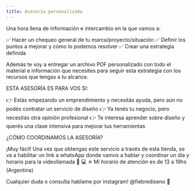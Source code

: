```yaml
---
title: Asesoría personalizada
---
```


Una hora llena de información e intercambio en la que vamos a:

✅ Hacer un chequeo general de tu marca/proyecto/situación
✅ Definir los puntos a mejorar y cómo lo podemos resolver
✅ Crear una estrategia definida

Además te voy a entregar un archivo PDF personalizado con todo el material e información que necesites para seguir esta estrategia con los recursos que tengas a tu alcance.

ESTA ASESORÍA ES PARA VOS SI:

👉 Estás empezando un emprendimiento y necesitás ayuda, pero aún no podés contratar un servicio de diseño
👉 Ya tenés tu negocio, pero necesitás otra opinión profesional
👉 Te interesa aprender sobre diseño y querés una clase intensiva para mejorar tus herramientas

¿CÓMO COORDINAMOS LA ASESORÍA?

¡Muy fácil! Una vez que obtengas este servicio a través de esta tienda, se va a habilitar un link a whatsApp donde vamos a hablar y coordinar un día y horario para la videollamada 📲 💻
✳️ Mi horario de atención es de 13 a 19hs (Argentina)

Cualquier duda o consulta hablame por instagram! @fiebrediseno 🌴